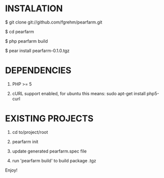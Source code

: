 INSTALATION
=======
 $ git clone git://github.com/fgrehm/pearfarm.git

 $ cd pearfarm

 $ php pearfarm build

 $ pear install pearfarm-0.1.0.tgz



DEPENDENCIES
=======
1. PHP >= 5

2. cURL support enabled, for ubuntu this means:
    sudo apt-get install php5-curl


EXISTING PROJECTS
=======

1. cd to/project/root

2. pearfarm init

3. update generated pearfarm.spec file

3. run 'pearfarm build' to build package .tgz


Enjoy!
